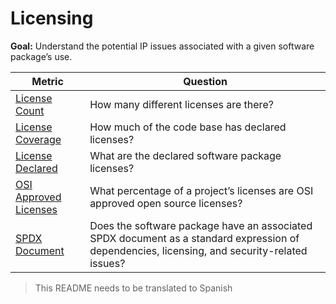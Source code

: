 # Licensing

**Goal:** Understand the potential IP issues associated with a given software package’s use.

Metric | Question
--- | ---
[License Count](license-count.md) | How many different licenses are there?
[License Coverage](license-coverage.md)| How much of the code base has declared licenses?
[License Declared](license-declared.md) | What are the declared software package licenses?
[OSI Approved Licenses](osi-approved-licenses.md)| What percentage of a project’s licenses are OSI approved open source licenses?
[SPDX Document](spdx-document.md) |  Does the software package have an associated SPDX document as a standard expression of dependencies, licensing, and security-related issues?

> This README needs to be translated to Spanish
